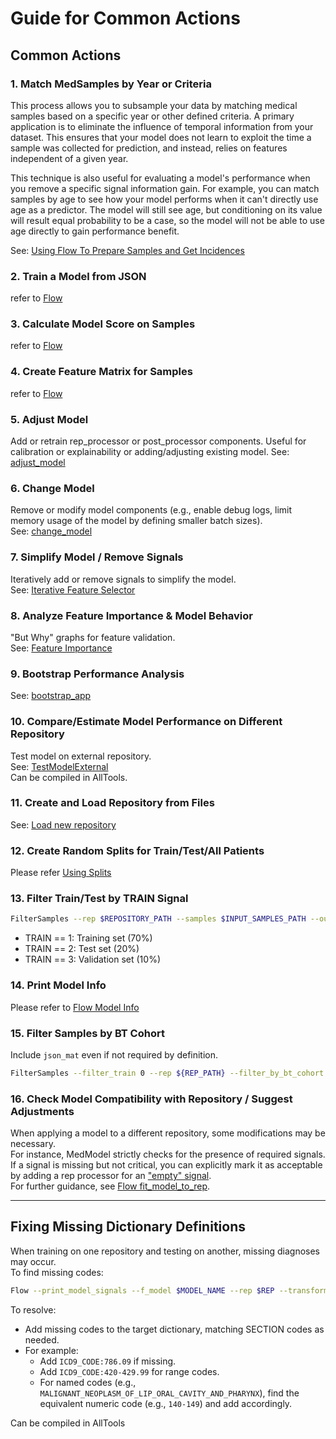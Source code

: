 # Guide for Common Actions

## Common Actions

### 1. Match MedSamples by Year or Criteria
This process allows you to subsample your data by matching medical samples based on a specific year or other defined criteria. A primary application is to eliminate the influence of temporal information from your dataset. This ensures that your model does not learn to exploit the time a sample was collected for prediction, and instead, relies on features independent of a given year.

This technique is also useful for evaluating a model's performance when you remove a specific signal information gain. For example, you can match samples by age to see how your model performs when it can't directly use age as a predictor. The model will still see age, but conditioning on its value will result equal probability to be a case, so the model will not be able to use age directly to gain performance benefit.

See: [Using Flow To Prepare Samples and Get Incidences](../Using%20the%20Flow%20App/Using%20Flow%20To%20Prepare%20Samples%20and%20Get%20Incidences.md#matching-פarameters)

### 2. Train a Model from JSON
refer to [Flow](../Using%20the%20Flow%20App/index.md#training-a-model)

### 3. Calculate Model Score on Samples
refer to [Flow](../Using%20the%20Flow%20App/index.md#predictingapplying-a-model)

### 4. Create Feature Matrix for Samples
refer to [Flow](../Using%20the%20Flow%20App/index.md#creating-a-feature-matrix-for-samples)

### 5. Adjust Model
Add or retrain rep_processor or post_processor components. Useful for calibration or explainability or adding/adjusting existing model.
See: [adjust_model](../adjust_model.md)  

### 6. Change Model
Remove or modify model components (e.g., enable debug logs, limit memory usage of the model by defining smaller batch sizes).  
See: [change_model](../change_model)  

### 7. Simplify Model / Remove Signals
Iteratively add or remove signals to simplify the model.  
See: [Iterative Feature Selector](../Iterative%20Feature%20Selector.md)  

### 8. Analyze Feature Importance & Model Behavior
"But Why" graphs for feature validation.  
See: [Feature Importance](../../Infrastructure%20C%20Library/05.PostProcessors%20Practical%20Guide/ButWhy%20Practical%20Guide.md)

### 9. Bootstrap Performance Analysis
See: [bootstrap_app](../bootstrap_app)

### 10. Compare/Estimate Model Performance on Different Repository
Test model on external repository.  
See: [TestModelExternal](../TestModelExternal.md)  
Can be compiled in AllTools.

### 11. Create and Load Repository from Files
See: [Load new repository](../../Repositories/Load%20new%20repository.md)

### 12. Create Random Splits for Train/Test/All Patients
Please refer [Using Splits](../Using%20the%20Flow%20App/Split%20Files.md#create-random-splits-for-patients)

### 13. Filter Train/Test by TRAIN Signal
```bash
FilterSamples --rep $REPOSITORY_PATH --samples $INPUT_SAMPLES_PATH --output $OUTPUT_SAMPLES_PATH --filter_train $FILTER_TRAIN_VAL
```

- TRAIN == 1: Training set (70%)
- TRAIN == 2: Test set (20%)
- TRAIN == 3: Validation set (10%)

### 14. Print Model Info

Please refer to [Flow Model Info](../Using%20the%20Flow%20App/index.md#print-trained-model-information)

### 15. Filter Samples by BT Cohort
Include `json_mat` even if not required by definition.
```bash
FilterSamples --filter_train 0 --rep ${REP_PATH} --filter_by_bt_cohort "Time-Window:90,730;Age:50,80;Suspected:0,0;Ex_or_Current:1,1" --samples ${INPUT} --output ${OUTPUT} --json_mat ${JSON}
```

### 16. Check Model Compatibility with Repository / Suggest Adjustments

When applying a model to a different repository, some modifications may be necessary.  
For instance, MedModel strictly checks for the presence of required signals. If a signal is missing but not critical, you can explicitly mark it as acceptable by adding a rep processor for an ["empty" signal](../../Infrastructure%20C%20Library/01.Rep%20Processors%20Practical%20Guide/How%20to%20create%20an%20empty%20signal).  
For further guidance, see [Flow fit_model_to_rep](../Using%20the%20Flow%20App/Fit%20MedModel%20to%20Repository.md).

---

## Fixing Missing Dictionary Definitions

When training on one repository and testing on another, missing diagnoses may occur.  
To find missing codes:
```bash
Flow --print_model_signals --f_model $MODEL_NAME --rep $REP --transform_rep 1 --output_dict_path $PATH
```
To resolve:

- Add missing codes to the target dictionary, matching SECTION codes as needed.
- For example:
   - Add `ICD9_CODE:786.09` if missing.
   - Add `ICD9_CODE:420-429.99` for range codes.
   - For named codes (e.g., `MALIGNANT_NEOPLASM_OF_LIP_ORAL_CAVITY_AND_PHARYNX`), find the equivalent numeric code (e.g., `140-149`) and add accordingly.

Can be compiled in AllTools
